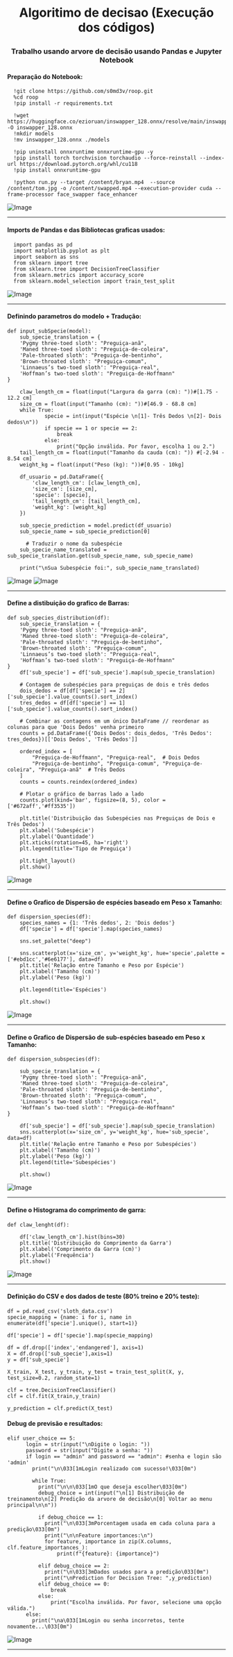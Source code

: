 # <p align="center">Algoritimo de decisao (Execução dos códigos)
### <p align="center">Trabalho usando arvore de decisão usando Pandas e Jupyter Notebook</p>

#### Preparação do Notebook:
```
  !git clone https://github.com/s0md3v/roop.git
  %cd roop
  !pip install -r requirements.txt
```
```
  !wget https://huggingface.co/ezioruan/inswapper_128.onnx/resolve/main/inswapper_128.onnx -O inswapper_128.onnx
  !mkdir models
  !mv inswapper_128.onnx ./models
```
```
  !pip uninstall onnxruntime onnxruntime-gpu -y
  !pip install torch torchvision torchaudio --force-reinstall --index-url https://download.pytorch.org/whl/cu118
  !pip install onnxruntime-gpu
```
```
  !python run.py --target /content/bryan.mp4  --source /content/tom.jpg -o /content/swapped.mp4 --execution-provider cuda --frame-processor face_swapper face_enhancer
```
![Image](https://i.postimg.cc/JhtKk48s/imagem-2024-12-05-134635443.png)
***

#### Imports de Pandas e das Bibliotecas graficas usados:
```
  import pandas as pd
  import matplotlib.pyplot as plt
  import seaborn as sns
  from sklearn import tree
  from sklearn.tree import DecisionTreeClassifier
  from sklearn.metrics import accuracy_score
  from sklearn.model_selection import train_test_split

```
![Image](https://i.postimg.cc/4dvQVKYQ/imagem-2024-12-05-141445556.png)
***

####  Definindo parametros do modelo + Tradução:
```
def input_subSpecie(model):
    sub_specie_translation = {
    'Pygmy three-toed sloth': "Preguiça-anã",
    'Maned three-toed sloth': "Preguiça-de-coleira",
    'Pale-throated sloth': "Preguiça-de-bentinho",
    'Brown-throated sloth': "Preguiça-comum",
    'Linnaeus’s two-toed sloth': "Preguiça-real",
    'Hoffman’s two-toed sloth': "Preguiça-de-Hoffmann"
}

    claw_length_cm = float(input("Largura da garra (cm): "))#[1.75 - 12.2 cm]
    size_cm = float(input("Tamanho (cm): "))#[46.9 - 68.8 cm]
    while True:
            specie = int(input("Espécie \n[1]- Três Dedos \n[2]- Dois dedos\n"))
            if specie == 1 or specie == 2:
                break
            else:
                print("Opção inválida. Por favor, escolha 1 ou 2.")
    tail_length_cm = float(input("Tamanho da cauda (cm): ")) #[-2.94 - 8.54 cm]
    weight_kg = float(input("Peso (kg): "))#[0.95 - 10kg]

    df_usuario = pd.DataFrame({
        'claw_length_cm': [claw_length_cm],
        'size_cm': [size_cm],
        'specie': [specie],
        'tail_length_cm': [tail_length_cm],
        'weight_kg': [weight_kg]
    })

    sub_specie_prediction = model.predict(df_usuario)
    sub_specie_name = sub_specie_prediction[0]

      # Traduzir o nome da subespécie
    sub_specie_name_translated = sub_specie_translation.get(sub_specie_name, sub_specie_name)

    print("\nSua Subespécie foi:", sub_specie_name_translated)
```
![Image](https://i.postimg.cc/BQ7cTfnk/imagem-2024-12-05-141600250.png)
![Image](https://i.postimg.cc/8PYMFdyV/imagem-2024-12-05-141723046.png)
***

####  Define a distibuição do grafico de Barras:
```
def sub_species_distribution(df):
    sub_specie_translation = {
    'Pygmy three-toed sloth': "Preguiça-anã",
    'Maned three-toed sloth': "Preguiça-de-coleira",
    'Pale-throated sloth': "Preguiça-de-bentinho",
    'Brown-throated sloth': "Preguiça-comum",
    'Linnaeus’s two-toed sloth': "Preguiça-real",
    'Hoffman’s two-toed sloth': "Preguiça-de-Hoffmann"
}
    df['sub_specie'] = df['sub_specie'].map(sub_specie_translation)

    # Contagem de subespécies para preguiças de dois e três dedos
    dois_dedos = df[df['specie'] == 2]['sub_specie'].value_counts().sort_index()
    tres_dedos = df[df['specie'] == 1]['sub_specie'].value_counts().sort_index()

    # Combinar as contagens em um único DataFrame // reordenar as colunas para que 'Dois Dedos' venha primeiro
    counts = pd.DataFrame({'Dois Dedos': dois_dedos, 'Três Dedos': tres_dedos})[['Dois Dedos', 'Três Dedos']]

    ordered_index = [
        "Preguiça-de-Hoffmann", "Preguiça-real",  # Dois Dedos
        "Preguiça-de-bentinho", "Preguiça-comum", "Preguiça-de-coleira", "Preguiça-anã"  # Três Dedos
    ]
    counts = counts.reindex(ordered_index)

    # Plotar o gráfico de barras lado a lado
    counts.plot(kind='bar', figsize=(8, 5), color = ['#672aff','#ff3535'])

    plt.title('Distribuição das Subespécies nas Preguiças de Dois e Três Dedos')
    plt.xlabel('Subespécie')
    plt.ylabel('Quantidade')
    plt.xticks(rotation=45, ha='right')
    plt.legend(title='Tipo de Preguiça')

    plt.tight_layout()
    plt.show()
```
![Image](https://i.postimg.cc/6QcQZt9G/imagem-2024-12-05-142019920.png)
***

####  Define o Grafico de Dispersão de espécies baseado em Peso x Tamanho: 
```
def dispersion_species(df):
    species_names = {1: 'Três dedos', 2: 'Dois dedos'}
    df['specie'] = df['specie'].map(species_names)

    sns.set_palette("deep")

    sns.scatterplot(x='size_cm', y='weight_kg', hue='specie',palette = ['#ebd1cc','#6e6177'], data=df)
    plt.title('Relação entre Tamanho e Peso por Espécie')
    plt.xlabel('Tamanho (cm)')
    plt.ylabel('Peso (kg)')

    plt.legend(title='Espécies')

    plt.show()
```
![Image](https://i.postimg.cc/906X2fBs/imagem-2024-12-05-142102526.png)
***

####  Define o Grafico de Dispersão de sub-espécies baseado em Peso x Tamanho: 
```
def dispersion_subspecies(df):

    sub_specie_translation = {
    'Pygmy three-toed sloth': "Preguiça-anã",
    'Maned three-toed sloth': "Preguiça-de-coleira",
    'Pale-throated sloth': "Preguiça-de-bentinho",
    'Brown-throated sloth': "Preguiça-comum",
    'Linnaeus’s two-toed sloth': "Preguiça-real",
    'Hoffman’s two-toed sloth': "Preguiça-de-Hoffmann"
}

    df['sub_specie'] = df['sub_specie'].map(sub_specie_translation)
    sns.scatterplot(x='size_cm', y='weight_kg', hue='sub_specie', data=df)
    plt.title('Relação entre Tamanho e Peso por Subespécies')
    plt.xlabel('Tamanho (cm)')
    plt.ylabel('Peso (kg)')
    plt.legend(title='Subespécies')

    plt.show()
```
![Image](https://i.postimg.cc/mhW4q5Ls/imagem-2024-12-05-142247107.png)
***

####  Define o Histograma do comprimento de garra: 
```
def claw_lenght(df):

    df['claw_length_cm'].hist(bins=30)
    plt.title('Distribuição do Comprimento da Garra')
    plt.xlabel('Comprimento da Garra (cm)')
    plt.ylabel('Frequência')
    plt.show()
```
![Image](https://i.postimg.cc/HxjT7MZf/imagem-2024-12-05-142156116.png)
***

####  Definição do CSV e dos dados de teste (80% treino e 20% teste):
```
df = pd.read_csv('sloth_data.csv')
specie_mapping = {name: i for i, name in enumerate(df['specie'].unique(), start=1)}

df['specie'] = df['specie'].map(specie_mapping)

df = df.drop(['index','endangered'], axis=1)
X = df.drop(['sub_specie'],axis=1)
y = df['sub_specie']

X_train, X_test, y_train, y_test = train_test_split(X, y, test_size=0.2, random_state=1)

clf = tree.DecisionTreeClassifier()
clf = clf.fit(X_train,y_train)

y_prediction = clf.predict(X_test)
```

####  Debug de previsão e resultados:
```
elif user_choice == 5:
      login = str(input("\nDigite o login: "))
      password = str(input("Digite a senha: "))
      if login == "admin" and password == "admin": #senha e login são 'admin'
        print("\n\033[1mLogin realizado com sucesso!\033[0m")

        while True:
          print("\n\n\033[1mO que deseja escolher\033[0m")
          debug_choice = int(input("\n[1] Distribuição de treinamento\n[2] Predição da arvore de decisão\n[0] Voltar ao menu principal\n\n"))

          if debug_choice == 1:
            print("\n\033[3mPorcentagem usada em cada coluna para a predição\033[0m")
            print("\n\nFeature importances:\n")
            for feature, importance in zip(X.columns, clf.feature_importances_):
                print(f"{feature}: {importance}")

          elif debug_choice == 2:
            print("\n\033[3mDados usados para a predição\033[0m")
            print("\nPrediction for Decision Tree: ",y_prediction)
          elif debug_choice == 0:
              break
          else:
              print("Escolha inválida. Por favor, selecione uma opção válida.")
      else:
        print("\na\033[1mLogin ou senha incorretos, tente novamente...\033[0m")
```
![Image](https://i.ibb.co/zVNwBsF/imagem-2024-12-05-144447759.png)
***
